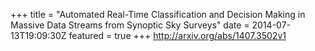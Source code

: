 +++
title = "Automated Real-Time Classification and Decision Making in Massive Data   Streams from Synoptic Sky Surveys"
date = 2014-07-13T19:09:30Z
featured = true
+++
http://arxiv.org/abs/1407.3502v1